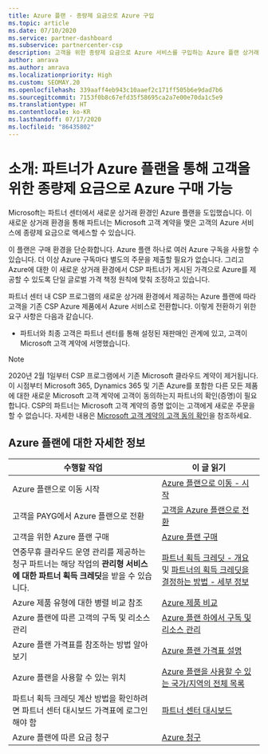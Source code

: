 ```yaml
---
title: Azure 플랜 - 종량제 요금으로 Azure 구입
ms.topic: article
ms.date: 07/10/2020
ms.service: partner-dashboard
ms.subservice: partnercenter-csp
description: 고객을 위한 종량제 요금으로 Azure 서비스를 구입하는 Azure 플랜 상거래 환경에 대해 알아봅니다. 새 보안 요구 사항에 대해서도 알아봅니다.
author: amrava
ms.author: amrava
ms.localizationpriority: High
ms.custom: SEOMAY.20
ms.openlocfilehash: 339aaff4eb943c10aaef2c171ff505b6e9dad7b6
ms.sourcegitcommit: 7153f0b8c67efd35f58695ca2a7e00e70da1c5e9
ms.translationtype: HT
ms.contentlocale: ko-KR
ms.lasthandoff: 07/17/2020
ms.locfileid: "86435802"
---
```

# <a name="introduction-azure-plan-lets-partners-buy-azure-at-pay-as-you-go-rates-for-customers"></a>소개: 파트너가 Azure 플랜을 통해 고객을 위한 종량제 요금으로 Azure 구매 가능

Microsoft는 파트너 센터에서 새로운 상거래 환경인 Azure 플랜을 도입했습니다.  이 새로운 상거래 환경을 통해 파트너는 Microsoft 고객 계약을 맺은 고객의 Azure 서비스에 종량제 요금으로 액세스할 수 있습니다.

이 플랜은 구매 환경을 단순화합니다. Azure 플랜 하나로 여러 Azure 구독을 사용할 수 있습니다. 더 이상 Azure 구독마다 별도의 주문을 제출할 필요가 없습니다. 그리고 Azure에 대한 이 새로운 상거래 환경에서 CSP 파트너가 게시된 가격으로 Azure를 제공할 수 있도록 단일 글로벌 가격 책정 원칙에 맞춰 조정하고 있습니다.

파트너 센터 내 CSP 프로그램의 새로운 상거래 환경에서 제공하는 Azure 플랜에 따라 고객을 기존 CSP Azure 제품에서 Azure 서비스로 전환합니다. 이렇게 전환하기 위한 요구 사항은 다음과 같습니다.

- 파트너와 최종 고객은 파트너 센터를 통해 설정된 재판매인 관계에 있고, 고객이 Microsoft 고객 계약에 서명했습니다.

>[!Note]
>2020년 2월 1일부터 CSP 프로그램에서 기존 Microsoft 클라우드 계약이 제거됩니다. 이 시점부터 Microsoft 365, Dynamics 365 및 기존 Azure를 포함한 다른 모든 제품에 대한 새로운 Microsoft 고객 계약에 고객이 동의하는지 파트너의 확인(증명)이 필요합니다. CSP의 파트너는 Microsoft 고객 계약의 증명 없이는 고객에게 새로운 주문을 할 수 없습니다. 자세한 내용은 [Microsoft 고객 계약의 고객 동의 확인](confirm-customer-agreement.md)을 참조하세요.


## <a name="learn-about-the-azure-plan"></a>Azure 플랜에 대한 자세한 정보

|**수행할 작업**   |**이 글 읽기**   |
|------------------|---------------------|
|Azure 플랜으로 이동 시작|[Azure 플랜으로 이동 - 시작](azure-plan-get-started.md)
|고객을 PAYG에서 Azure 플랜으로 전환|[고객을 Azure 플랜으로 전환](azure-plan-transition.md)|
|고객을 위한 Azure 플랜 구매|[Azure 플랜 구매](purchase-azure-plan.md)|
|연중무휴 클라우드 운영 관리를 제공하는 청구 파트너는 해당 작업의 **관리형 서비스에 대한 파트너 획득 크레딧**을 받을 수 있습니다.|[파트너 획득 크레딧 - 개요](partner-earned-credit.md) 및 [파트너의 획득 크레딧을 결정하는 방법 - 세부 정보](partner-earned-credit-explanation.md)|
|Azure 제품 유형에 대한 병렬 비교 참조|[Azure 제품 비교](compare-azure-offers.md)|
|Azure 플랜에 따른 고객의 구독 및 리소스 관리|[Azure 플랜 하에서 구독 및 리소스 관리](azure-plan-manage.md)|
|Azure 플랜 가격표를 참조하는 방법 알아보기   |[Azure 플랜 가격표 설명](azure-plan-price-list.md)|
|Azure 플랜을 사용할 수 있는 위치|[Azure 플랜을 사용할 수 있는 국가/지역의 전체 목록](https://query.prod.cms.rt.microsoft.com/cms/api/am/binary/RE3QN0x)
|파트너 획득 크레딧 계산 방법을 확인하려면 파트너 센터 대시보드 가격표에 로그인해야 함|[파트너 센터 대시보드](https://partner.microsoft.com/dashboard/home)|
|Azure 플랜에 따른 요금 청구|[Azure 청구](azure-plan-billing.md)|